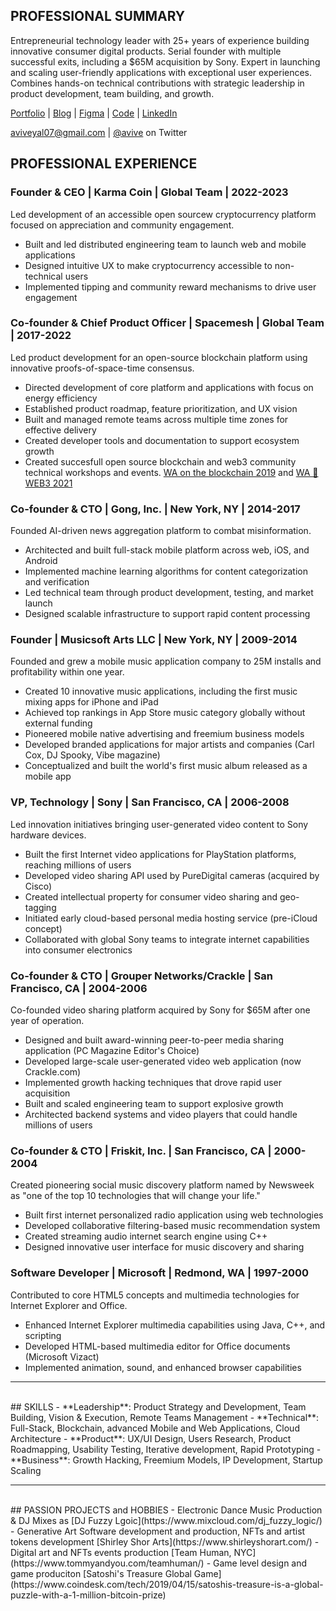 ## PROFESSIONAL SUMMARY
Entrepreneurial technology leader with 25+ years of experience building innovative consumer digital products. Serial founder with multiple successful exits, including a $65M acquisition by Sony. Expert in launching and scaling user-friendly applications with exceptional user experiences. Combines hands-on technical contributions with strategic leadership in product development, team building, and growth.

[Portfolio](https://www.behance.net/aviveyal07926b) | [Blog](https://medium.com/@avive) | [Figma](https://www.figma.com/@avive) | [Code](https://github.com/avive) | [LinkedIn](https://www.linkedin.com/in/avive)

aviveyal07@gmail.com | [@avive](https://x.com/avive) on Twitter


## PROFESSIONAL EXPERIENCE

### **Founder & CEO | Karma Coin** | Global Team | 2022-2023
Led development of an accessible open sourcew cryptocurrency platform focused on appreciation and community engagement.
- Built and led distributed engineering team to launch web and mobile applications
- Designed intuitive UX to make cryptocurrency accessible to non-technical users
- Implemented tipping and community reward mechanisms to drive user engagement

### **Co-founder & Chief Product Officer | Spacemesh** | Global Team | 2017-2022
Led product development for an open-source blockchain platform using innovative proofs-of-space-time consensus.
- Directed development of core platform and applications with focus on energy efficiency
- Established product roadmap, feature prioritization, and UX vision
- Built and managed remote teams across multiple time zones for effective delivery
- Created developer tools and documentation to support ecosystem growth
- Created succesfull open source blockchain and web3 community technical workshops and events. [WA on the blockchain 2019](https://avive.github.io/wasm_on_the_blockchain/) and [WA 💜 WEB3 2021](https://avive.github.io/wasm_on_the_blockchain_2021)

### **Co-founder & CTO | Gong, Inc.** | New York, NY | 2014-2017
Founded AI-driven news aggregation platform to combat misinformation.
- Architected and built full-stack mobile platform across web, iOS, and Android
- Implemented machine learning algorithms for content categorization and verification
- Led technical team through product development, testing, and market launch
- Designed scalable infrastructure to support rapid content processing

### **Founder | Musicsoft Arts LLC** | New York, NY | 2009-2014
Founded and grew a mobile music application company to 25M installs and profitability within one year.
- Created 10 innovative music applications, including the first music mixing apps for iPhone and iPad
- Achieved top rankings in App Store music category globally without external funding
- Pioneered mobile native advertising and freemium business models
- Developed branded applications for major artists and companies (Carl Cox, DJ Spooky, Vibe magazine)
- Conceptualized and built the world's first music album released as a mobile app

### **VP, Technology | Sony** | San Francisco, CA | 2006-2008
Led innovation initiatives bringing user-generated video content to Sony hardware devices.
- Built the first Internet video applications for PlayStation platforms, reaching millions of users
- Developed video sharing API used by PureDigital cameras (acquired by Cisco)
- Created intellectual property for consumer video sharing and geo-tagging
- Initiated early cloud-based personal media hosting service (pre-iCloud concept)
- Collaborated with global Sony teams to integrate internet capabilities into consumer electronics

### **Co-founder & CTO | Grouper Networks/Crackle** | San Francisco, CA | 2004-2006
Co-founded video sharing platform acquired by Sony for $65M after one year of operation.
- Designed and built award-winning peer-to-peer media sharing application (PC Magazine Editor's Choice)
- Developed large-scale user-generated video web application (now Crackle.com)
- Implemented growth hacking techniques that drove rapid user acquisition
- Built and scaled engineering team to support explosive growth
- Architected backend systems and video players that could handle millions of users

### **Co-founder & CTO | Friskit, Inc.** | San Francisco, CA | 2000-2004
Created pioneering social music discovery platform named by Newsweek as "one of the top 10 technologies that will change your life."
- Built first internet personalized radio application using web technologies
- Developed collaborative filtering-based music recommendation system
- Created streaming audio internet search engine using C++
- Designed innovative user interface for music discovery and sharing

### **Software Developer | Microsoft** | Redmond, WA | 1997-2000
Contributed to core HTML5 concepts and multimedia technologies for Internet Explorer and Office.
- Enhanced Internet Explorer multimedia capabilities using Java, C++, and scripting
- Developed HTML-based multimedia editor for Office documents (Microsoft Vizact)
- Implemented animation, sound, and enhanced browser capabilities

---
<br/>
## SKILLS
- **Leadership**: Product Strategy and Development, Team Building, Vision & Execution, Remote Teams  Management
- **Technical**: Full-Stack, Blockchain, advanced Mobile and Web Applications, Cloud Architecture
- **Product**: UX/UI Design, Users Research, Product Roadmapping, Usability Testing, Iterative development, Rapid Prototyping
- **Business**: Growth Hacking, Freemium Models, IP Development, Startup Scaling

---
<br/>
## PASSION PROJECTS and HOBBIES
- Electronic Dance Music Production & DJ Mixes as [DJ Fuzzy Lgoic](https://www.mixcloud.com/dj_fuzzy_logic/)
- Generative Art Software development and production, NFTs and artist tokens development [Shirley Shor Arts](https://www.shirleyshorart.com/)
- Digital art and NFTs events production [Team Human, NYC](https://www.tommyandyou.com/teamhuman/)
- Game level design and game produciton [Satoshi's Treasure Global Game](https://www.coindesk.com/tech/2019/04/15/satoshis-treasure-is-a-global-puzzle-with-a-1-million-bitcoin-prize)
